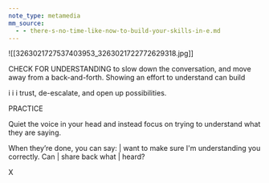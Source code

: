 ```yaml
---
note_type: metamedia
mm_source:
  - - there-s-no-time-like-now-to-build-your-skills-in-e.md
---
```


![[3263021727537403953_3263021722772629318.jpg]]

CHECK FOR
UNDERSTANDING
to slow down the conversation, and
move away from a back-and-forth.
Showing an effort to understand can build

i i i
trust, de-escalate, and open up possibilities.

PRACTICE

Quiet the voice in your head and instead focus on
trying to understand what they are saying.

When they’re done, you can say:
| want to make sure I'm understanding you correctly.
Can | share back what | heard?

X


